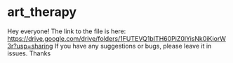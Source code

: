 # art_therapy

Hey everyone!
The link to the file is here: https://drive.google.com/drive/folders/1FUTEVQ1bITH60PiZ0lYisNk0iKiorW3r?usp=sharing
If you have any suggestions or bugs, please leave it in issues. Thanks
